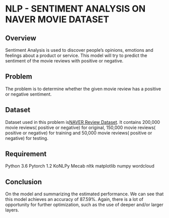 # NLP - SENTIMENT ANALYSIS ON NAVER MOVIE DATASET

## Overview
Sentiment Analysis is used to discover people’s opinions, emotions and feelings about a product or service.
This model will try to predict the sentiment of the movie reviews with positive or negative. 

## Problem
The problem is to determine whether the given movie review has a positive or negative sentiment.

## Dataset
Dataset used in this problem is[NAVER Review Dataset](https://github.com/e9t/nsmc/). It contains 200,000 movie reviews( positive or negative) for original, 150,000 movie reviews( positive or negative) for training and 50,000 movie reviews( positive or negative) for testing.

## Requirement
Python 3.6
Pytorch 1.2
KoNLPy
Mecab
nltk
matplotlib
numpy
wordcloud

## Conclusion
On the model and summarizing the estimated performance. We can see that this model achieves an accuracy of 87.59%. Again, there is a lot of opportunity for further optimization, such as the use of deeper and/or larger layers.
